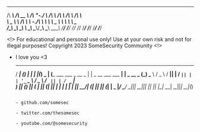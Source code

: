 
 ______   ______   __    __   ______   ______   ______   ______    
/\  ___\ /\  __ \ /\ "-./  \ /\  ___\ /\  ___\ /\  ___\ /\  ___\   
\ \___  \\ \ \/\ \\ \ \-./\ \\ \  __\ \ \___  \\ \  __\ \ \ \____  
 \/\_____\\ \_____\\ \_\ \ \_\\ \_____\\/\_____\\ \_____\\ \_____\ 
  \/_____/ \/_____/ \/_/  \/_/ \/_____/ \/_____/ \/_____/ \/_____/ 

                                                                   

<!> For educational and personal use only! Use at your own risk and not for illegal purposes! Copyright 2023 SomeSecurity Community <!>

- I love you <3

   _____               _         _                        _  _           
  / ____|             (_)       | |                      | |(_)        _ 
 | (___    ___    ___  _   __ _ | |  _ __ ___    ___   __| | _   __ _ (_)
  \___ \  / _ \  / __|| | / _` || | | '_ ` _ \  / _ \ / _` || | / _` |   
  ____) || (_) || (__ | || (_| || | | | | | | ||  __/| (_| || || (_| | _ 
 |_____/  \___/  \___||_| \__,_||_| |_| |_| |_| \___| \__,_||_| \__,_|(_)
                                                                         
                                                                         - github.com/somesec
                                                                            - twitter.com/thesomesec
                                                                              - youtube.com/@somesecurity
